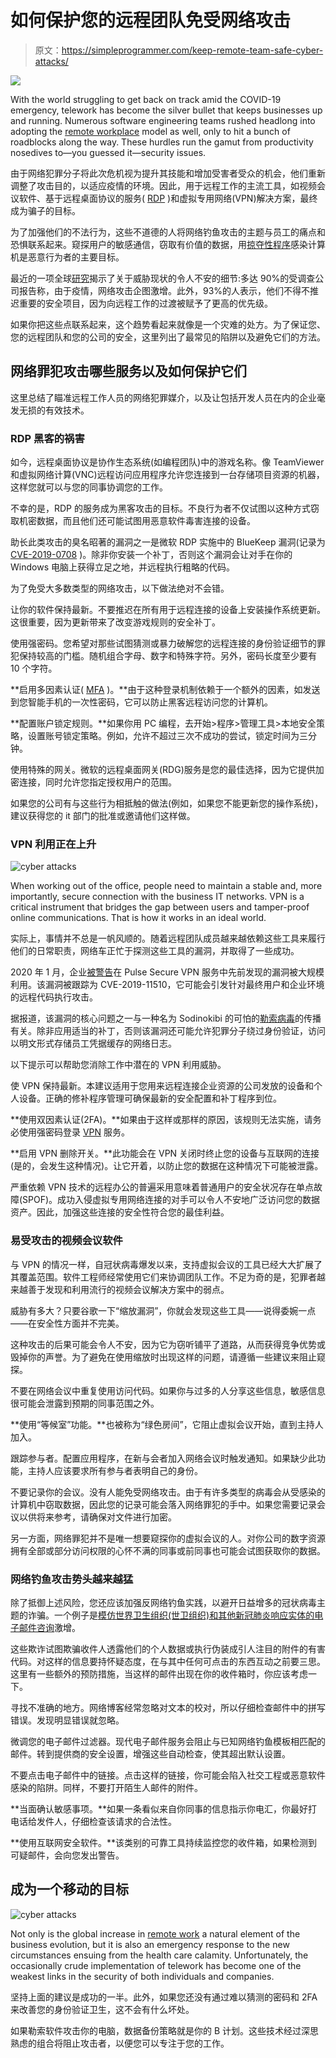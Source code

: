 # 如何保护您的远程团队免受网络攻击

> 原文：<https://simpleprogrammer.com/keep-remote-team-safe-cyber-attacks/>

![](img/a4f3f970c88edd889bffed708d34f069.png)

With the world struggling to get back on track amid the COVID-19 emergency, telework has become the silver bullet that keeps businesses up and running. Numerous software engineering teams rushed headlong into adopting the [remote workplace](https://simpleprogrammer.com/remote-first-guide/) model as well, only to hit a bunch of roadblocks along the way. These hurdles run the gamut from productivity nosedives to—you guessed it—security issues.

由于网络犯罪分子将此次危机视为提升其技能和增加受害者受众的机会，他们重新调整了攻击目的，以适应疫情的环境。因此，用于远程工作的主流工具，如视频会议软件、基于远程桌面协议的服务( [RDP](https://www.amazon.com/RDPwned-Securing-Microsoft-Desktop-Services/dp/B086FZVY17) )和虚拟专用网络(VPN)解决方案，最终成为骗子的目标。

为了加强他们的不法行为，这些不道德的人将网络钓鱼攻击的主题与员工的痛点和恐惧联系起来。窥探用户的敏感通信，窃取有价值的数据，用[掠夺性程序](https://macsecurity.net/view/289-search-marquis-com)感染计算机是恶意行为者的主要目标。

最近的一项全球[研究](https://www.businesswire.com/news/home/20200729005208/en/Tanium-Report-Reveals-90-Percent-of-Organizations-Experienced-an-Increase-in-Cyberattacks-due-to-COVID-19)揭示了关于威胁现状的令人不安的细节:多达 90%的受调查公司报告称，由于疫情，网络攻击企图激增。此外，93%的人表示，他们不得不推迟重要的安全项目，因为向远程工作的过渡被赋予了更高的优先级。

如果你把这些点联系起来，这个趋势看起来就像是一个灾难的处方。为了保证您、您的远程团队和您的公司的安全，这里列出了最常见的陷阱以及避免它们的方法。

## 网络罪犯攻击哪些服务以及如何保护它们

这里总结了瞄准远程工作人员的网络犯罪媒介，以及让包括开发人员在内的企业毫发无损的有效技术。

### RDP 黑客的祸害

如今，远程桌面协议是协作生态系统(如编程团队)中的游戏名称。像 TeamViewer 和虚拟网络计算(VNC)远程访问应用程序允许您连接到一台存储项目资源的机器，这样您就可以与您的同事协调您的工作。

不幸的是，RDP 的服务成为黑客攻击的目标。不良行为者不仅试图以这种方式窃取机密数据，而且他们还可能试图用恶意软件毒害连接的设备。

助长此类攻击的臭名昭著的漏洞之一是微软 RDP 实施中的 BlueKeep 漏洞(记录为 [CVE-2019-0708](https://cve.mitre.org/cgi-bin/cvename.cgi?name=CVE-2019-0708) )。除非你安装一个补丁，否则这个漏洞会让对手在你的 Windows 电脑上获得立足之地，并远程执行粗略的代码。

为了免受大多数类型的网络攻击，以下做法绝对不会错。

让你的软件保持最新。不要推迟在所有用于远程连接的设备上安装操作系统更新。这很重要，因为更新带来了改变游戏规则的安全补丁。

使用强密码。您希望对那些试图猜测或暴力破解您的远程连接的身份验证细节的罪犯保持较高的门槛。随机组合字母、数字和特殊字符。另外，密码长度至少要有 10 个字符。

**启用多因素认证( [MFA](https://www.amazon.com/dp/B08512BNFF/makithecompsi-20) )。**由于这种登录机制依赖于一个额外的因素，如发送到您智能手机的一次性密码，它可以防止黑客远程访问您的计算机。

**配置账户锁定规则。**如果你用 PC 编程，去开始>程序>管理工具>本地安全策略，设置账号锁定策略。例如，允许不超过三次不成功的尝试，锁定时间为三分钟。

使用特殊的网关。微软的远程桌面网关(RDG)服务是您的最佳选择，因为它提供加密连接，同时允许您指定授权用户的范围。

如果您的公司有与这些行为相抵触的做法(例如，如果您不能更新您的操作系统)，建议获得您的 it 部门的批准或邀请他们这样做。

### VPN 利用正在上升

![cyber attacks](img/a68d9ae2879f4318e788bccc14d4b7ed.png)

When working out of the office, people need to maintain a stable and, more importantly, secure connection with the business IT networks. VPN is a critical instrument that bridges the gap between users and tamper-proof online communications. That is how it works in an ideal world.

实际上，事情并不总是一帆风顺的。随着远程团队成员越来越依赖这些工具来履行他们的日常职责，网络车正忙于探测这些工具的漏洞，并取得了一些成功。

2020 年 1 月，企业[被警告](https://us-cert.cisa.gov/ncas/alerts/aa20-010a)在 Pulse Secure VPN 服务中先前发现的漏洞被大规模利用。该漏洞被跟踪为 CVE-2019-11510，它可能会引发针对最终用户和企业环境的远程代码执行攻击。

据报道，该漏洞的核心问题之一与一种名为 Sodinokibi 的可怕的[勒索病毒](https://hacked.com/linux-ransomware-notorious-cases-and-ways-to-protect/)的传播有关。除非应用适当的补丁，否则该漏洞还可能允许犯罪分子绕过身份验证，访问以明文形式存储员工凭据缓存的网络日志。

以下提示可以帮助您消除工作中潜在的 VPN 利用威胁。

使 VPN 保持最新。本建议适用于您用来远程连接企业资源的公司发放的设备和个人设备。正确的修补程序管理可确保最新的安全配置和补丁程序到位。

**使用双因素认证(2FA)。**如果由于这样或那样的原因，该规则无法实施，请务必使用强密码登录 [VPN](https://simpleprogrammer.com/ugly-facts-about-vpns/) 服务。

**启用 VPN 删除开关。**此功能会在 VPN 关闭时终止您的设备与互联网的连接(是的，会发生这种情况)。让它开着，以防止您的数据在这种情况下可能被泄露。

严重依赖 VPN 技术的远程办公的普遍采用意味着普通用户的安全状况存在单点故障(SPOF)。成功入侵虚拟专用网络连接的对手可以令人不安地广泛访问您的数据资产。因此，加强这些连接的安全性符合您的最佳利益。

### 易受攻击的视频会议软件

与 VPN 的情况一样，自冠状病毒爆发以来，支持虚拟会议的工具已经大大扩展了其覆盖范围。软件工程师经常使用它们来协调团队工作。不足为奇的是，犯罪者越来越善于发现和利用流行的视频会议解决方案中的弱点。

威胁有多大？只要谷歌一下“缩放漏洞”，你就会发现这些工具——说得委婉一点——在安全性方面并不完美。

这种攻击的后果可能会令人不安，因为它为窃听铺平了道路，从而获得竞争优势或毁掉你的声誉。为了避免在使用缩放时出现这样的问题，请遵循一些建议来阻止窥探。

不要在网络会议中重复使用访问代码。如果你与过多的人分享这些信息，敏感信息很可能会泄露到预期的同事范围之外。

**使用“等候室”功能。**也被称为“绿色房间”，它阻止虚拟会议开始，直到主持人加入。

跟踪参与者。配置应用程序，在新与会者加入网络会议时触发通知。如果缺少此功能，主持人应该要求所有参与者表明自己的身份。

不要记录你的会议。没有人能免受网络攻击。由于有许多类型的病毒会从受感染的计算机中窃取数据，因此您的记录可能会落入网络罪犯的手中。如果您需要记录会议以供将来参考，请确保对文件进行加密。

另一方面，网络罪犯并不是唯一想要窥探你的虚拟会议的人。对你公司的数字资源拥有全部或部分访问权限的心怀不满的同事或前同事也可能会试图获取你的数据。

### 网络钓鱼攻击势头越来越猛

除了抵御上述风险，您还应该加强反网络钓鱼实践，以避开日益增多的冠状病毒主题的诈骗。一个例子是[模仿世界卫生组织(世卫组织)和其他新冠肺炎响应实体的电子邮件咨询](https://nakedsecurity.sophos.com/2020/02/05/coronavirus-safety-measures-email-is-a-phishing-scam/)激增。

这些欺诈试图欺骗收件人透露他们的个人数据或执行伪装成引人注目的附件的有害代码。对这样的信息要持怀疑态度，在与其中任何可点击的东西互动之前要三思。这里有一些额外的预防措施，当这样的邮件出现在你的收件箱时，你应该考虑一下。

寻找不准确的地方。网络博客经常忽略对文本的校对，所以仔细检查邮件中的拼写错误。发现明显错误就忽略。

微调您的电子邮件过滤器。现代电子邮件服务会阻止与已知网络钓鱼模板相匹配的邮件。转到提供商的安全设置，增强这些自动检查，使其超出默认设置。

不要点击电子邮件中的链接。点击这样的链接，你可能会陷入社交工程或恶意软件感染的陷阱。同样，不要打开陌生人邮件的附件。

**当面确认敏感事项。**如果一条看似来自你同事的信息指示你电汇，你最好打电话给发件人，仔细检查该请求的合法性。

**使用互联网安全软件。**该类别的可靠工具持续监控您的收件箱，如果检测到可疑邮件，会向您发出警告。

## 成为一个移动的目标

![cyber attacks](img/49128289d3aafe5137a576eb5dc29053.png)

Not only is the global increase in [remote work](https://simpleprogrammer.com/effective-remote-work/) a natural element of the business evolution, but it is also an emergency response to the new circumstances ensuing from the health care calamity. Unfortunately, the occasionally crude implementation of telework has become one of the weakest links in the security of both individuals and companies.

坚持上面的建议是成功的一半。此外，如果您还没有通过难以猜测的密码和 2FA 来改善您的身份验证卫生，这不会有什么坏处。

如果勒索软件攻击你的电脑，数据备份策略就是你的 B 计划。这些技术经过深思熟虑的组合将阻止攻击者，以便您可以专注于您的工作。